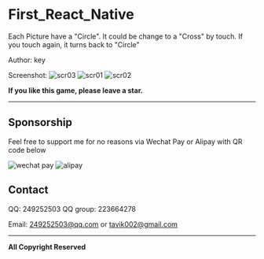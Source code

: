 ﻿# First_React_Native

Each Picture have a "Circle".
It could be change to a "Cross" by touch.
If you touch again, it turns back to "Circle"


Author: key

Screenshot:
![scr03](https://github.com/tavik000/Hero_Race/raw/master/Screenshots/scr03.jpg)
![scr01](https://github.com/tavik000/Hero_Race/raw/master/Screenshots/scr01.jpg)
![scr02](https://github.com/tavik000/Hero_Race/raw/master/Screenshots/scr02.jpg)



**If you like this game, please leave a star.**

-----

## Sponsorship
Feel free to support me for no reasons via Wechat Pay or Alipay with QR code below



![wechat pay](https://github.com/tavik000/Hero_Race/raw/master/Screenshots/wechatpay.png)
![alipay](https://github.com/tavik000/Hero_Race/raw/master/Screenshots/alipay.jpg)




## Contact

QQ: 249252503 
QQ group: 223664278

Email: 249252503@qq.com 
or     tavik002@gmail.com

-----

**All Copyright Reserved**
